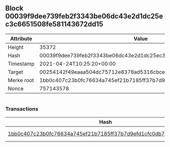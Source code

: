 ## Block 00039f9dee739feb2f3343be06dc43e2d1dc25ec3c6651508fe581143672dd15

Attribute | Value
--- | ---
Height | 35372
Hash | 00039f9dee739feb2f3343be06dc43e2d1dc25ec3c6651508fe581143672dd15
Timestamp | 2021-04-24T10:25:20+00:00
Target | 00254142f49eaaa504dc75712e8378ad5316cbcead634704b3734b6271167cc4
Merke root | 1bb0c407c23b0fc76634a745ef21b7185ff37b7d9efd1cfc0db7c9960027d69d
Nonce | 757143578

```

```

### Transactions

Hash | Amount
--- | ---
[1bb0c407c23b0fc76634a745ef21b7185ff37b7d9efd1cfc0db7c9960027d69d](1bb0c407c23b0fc76634a745ef21b7185ff37b7d9efd1cfc0db7c9960027d69d.md) | 10.00000000 SKEPTI 
